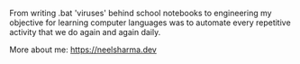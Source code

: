 

<!--
### Hi there 👋
**neel-sharma/neel-sharma** is a ✨ _special_ ✨ repository because its `README.md` (this file) appears on your GitHub profile.
-->

From writing .bat 'viruses' behind school notebooks to engineering my 
objective for learning computer languages was to automate every 
repetitive activity that we do again and again daily. 

More about me: https://neelsharma.dev
